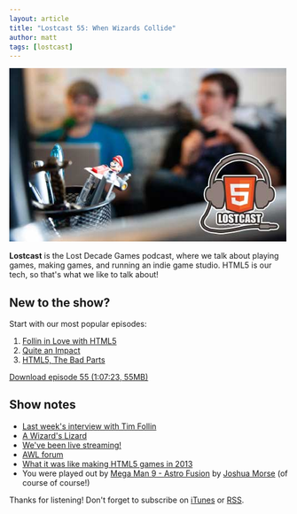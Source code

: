 ```yaml
---
layout: article
title: "Lostcast 55: When Wizards Collide"
author: matt
tags: [lostcast]
---
```

<div class="full-frame">
	<img alt="Lostcast gamedev podcast" src="/media/images/lostcast/splash.jpg" width="500" height="313">
</div>

**Lostcast** is the Lost Decade Games podcast, where we talk about playing games, making games, and running an indie game studio. HTML5 is our tech, so that's what we like to talk about!

## New to the show?

Start with our most popular episodes:

1. [Follin in Love with HTML5](/lostcast-54/)
1. [Quite an Impact](/lostcast-episode-14-quite-an-impact/)
1. [HTML5, The Bad Parts](/lostcast-episode-7-html5-the-bad-parts/)

<a class="download-podcast" href="http://media.lostdecadegames.com/lostcast/lostcast_55.mp3">
	Download episode 55 (1:07:23, 55MB)
</a>

## Show notes

* [Last week's interview with Tim Follin](/lostcast-54/)
* [A Wizard's Lizard](http://www.wizardslizard.com/)
* [We've been live streaming!](http://www.twitch.tv/LostDecadeGames)
* [AWL forum](http://forum.lostdecadegames.com/category/1/a-wizards-lizard)
* [What it was like making HTML5 games in 2013](/what-2013-was-like-html5/)
* You were played out by [Mega Man 9 - Astro Fusion](http://joshuamorse.bandcamp.com/track/mega-man-9-astro-fusion) by [Joshua Morse](http://jmflava.com/) (of course of course!)

Thanks for listening! Don't forget to subscribe on [iTunes](http://itunes.apple.com/us/podcast/lostcast/id481950724) or [RSS](/lostcast.xml).
